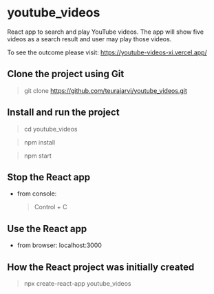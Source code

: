 # youtube_videos

React app to search and play YouTube videos. The app will show five videos as a search result and user may play those videos.

To see the outcome please visit: https://youtube-videos-xi.vercel.app/

## Clone the project using Git

> git clone https://github.com/teurajarvi/youtube_videos.git

## Install and run the project

> cd youtube_videos

> npm install

> npm start

## Stop the React app

- from console:
  > Control + C

## Use the React app

- from browser: localhost:3000

## How the React project was initially created

> npx create-react-app youtube_videos
